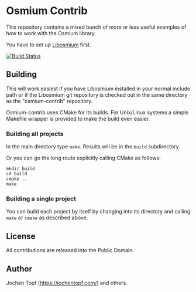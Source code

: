 
# Osmium Contrib

This repository contains a mixed bunch of more or less useful examples of how
to work with the Osmium library.

You have to set up [Libosmium](http://osmcode.org/libosmium) first.

[![Build Status](https://secure.travis-ci.org/osmcode/osmium-contrib.svg)](http://travis-ci.org/osmcode/osmium-contrib)


## Building

This will work easiest if you have Libosmium installed in your normal include
path or if the Libosmium git repository is checked out in the same directory as
the "osmium-contrib" repository.

Osmium-contrib uses CMake for its builds. For Unix/Linux systems a simple
Makefile wrapper is provided to make the build even easier.

### Building all projects

In the main directory type `make`. Results will be in the `build` subdirectory.

Or you can go the long route explicitly calling CMake as follows:

    mkdir build
    cd build
    cmake ..
    make

### Building a single project

You can build each project by itself by changing into its directory and calling
`make` or `cmake` as described above.


## License

All contributions are released into the Public Domain.


## Author

Jochen Topf (https://jochentopf.com/) and others.

